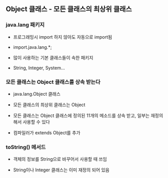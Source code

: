 ## Object 클래스 - 모든 클래스의 최상위 클래스

### java.lang 패키지

- 프로그래밍시 import 하지 않아도 자동으로 import됨

- import.java.lang.*;

- 많이 사용하는 기본 클래스들이 속한 패키지

- String, Integer, System...

### 모든 클래스는 Object 클래스를 상속 받는다

- java.lang.Object 클래스

- 모든 클래스의 최상위 클래스는 Object

- 모든 클래스는 Object 클래스에 정의된 11개의 메소드를 상속 받고, 일부는 재정의해서 사용할 수 있다

- 컴파일러가 extends Object를 추가

### toString() 메서드
- 객체의 정보를 String으로 바꾸어서 사용할 때 쓰임

- String이나 Integer 클래스는 이미 재정의 되어 있음

